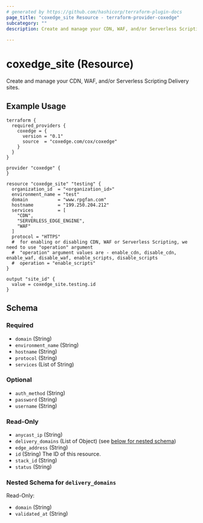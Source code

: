 ```yaml
---
# generated by https://github.com/hashicorp/terraform-plugin-docs
page_title: "coxedge_site Resource - terraform-provider-coxedge"
subcategory: ""
description: Create and manage your CDN, WAF, and/or Serverless Scripting Delivery sites.
  
---
```


# coxedge_site (Resource)

Create and manage your CDN, WAF, and/or Serverless Scripting Delivery sites.

Example Usage
---
```
terraform {
  required_providers {
    coxedge = {
      version = "0.1"
      source  = "coxedge.com/cox/coxedge"
    }
  }
}

provider "coxedge" {
}

resource "coxedge_site" "testing" {
  organization_id  = "<organization_id>"
  environment_name = "test"
  domain           = "www.rpgfan.com"
  hostname         = "199.250.204.212"
  services         = [
    "CDN",
    "SERVERLESS_EDGE_ENGINE",
    "WAF"
  ]
  protocol = "HTTPS"
  #  for enabling or disabling CDN, WAF or Serverless Scripting, we need to use "operation" argument
  #  "operation" argument values are - enable_cdn, disable_cdn, enable_waf, disable_waf, enable_scripts, disable_scripts
  #  operation = "enable_scripts"
}

output "site_id" {
  value = coxedge_site.testing.id
}
```

<!-- schema generated by tfplugindocs -->
## Schema

### Required

- `domain` (String)
- `environment_name` (String)
- `hostname` (String)
- `protocol` (String)
- `services` (List of String)

### Optional

- `auth_method` (String)
- `password` (String)
- `username` (String)

### Read-Only

- `anycast_ip` (String)
- `delivery_domains` (List of Object) (see [below for nested schema](#nestedatt--delivery_domains))
- `edge_address` (String)
- `id` (String) The ID of this resource.
- `stack_id` (String)
- `status` (String)

<a id="nestedatt--delivery_domains"></a>
### Nested Schema for `delivery_domains`

Read-Only:

- `domain` (String)
- `validated_at` (String)


